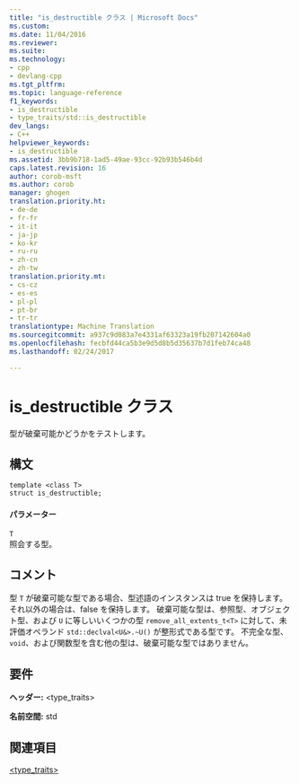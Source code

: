 ```yaml
---
title: "is_destructible クラス | Microsoft Docs"
ms.custom: 
ms.date: 11/04/2016
ms.reviewer: 
ms.suite: 
ms.technology:
- cpp
- devlang-cpp
ms.tgt_pltfrm: 
ms.topic: language-reference
f1_keywords:
- is_destructible
- type_traits/std::is_destructible
dev_langs:
- C++
helpviewer_keywords:
- is_destructible
ms.assetid: 3bb9b718-1ad5-49ae-93cc-92b93b546b4d
caps.latest.revision: 16
author: corob-msft
ms.author: corob
manager: ghogen
translation.priority.ht:
- de-de
- fr-fr
- it-it
- ja-jp
- ko-kr
- ru-ru
- zh-cn
- zh-tw
translation.priority.mt:
- cs-cz
- es-es
- pl-pl
- pt-br
- tr-tr
translationtype: Machine Translation
ms.sourcegitcommit: a937c9d083a7e4331af63323a19fb207142604a0
ms.openlocfilehash: fecbfd44ca5b3e9d5d8b5d35637b7d1feb74ca48
ms.lasthandoff: 02/24/2017

---
```

# <a name="isdestructible-class"></a>is_destructible クラス
型が破棄可能かどうかをテストします。  
  
## <a name="syntax"></a>構文  
  
```
template <class T>  
struct is_destructible;
```  
  
#### <a name="parameters"></a>パラメーター  
 `T`  
 照会する型。  
  
## <a name="remarks"></a>コメント  
 型 `T` が破棄可能な型である場合、型述語のインスタンスは true を保持します。それ以外の場合は、false を保持します。 破棄可能な型は、参照型、オブジェクト型、および `U` に等しいいくつかの型 `remove_all_extents_t<T>` に対して、未評価オペランド `std::declval<U&>.~U()` が整形式である型です。 不完全な型、 `void`、および関数型を含む他の型は、破棄可能な型ではありません。  
  
## <a name="requirements"></a>要件  
 **ヘッダー:** \<type_traits>  
  
 **名前空間:** std  
  
## <a name="see-also"></a>関連項目  
 [<type_traits>](../standard-library/type-traits.md)




